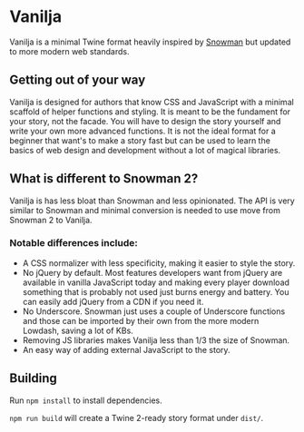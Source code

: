 # Vanilja

Vanilja is a minimal Twine format heavily inspired by [Snowman](https://github.com/videlais/snowman) but updated to more modern web standards.

## Getting out of your way

Vanilja is designed for authors that know CSS and JavaScript with a minimal scaffold of helper functions and styling. It is meant to be the fundament for your story, not the facade. You will have to design the story yourself and write your own more advanced functions. It is not the ideal format for a beginner that want's to make a story fast but can be used to learn the basics of web design and development without a lot of magical libraries. 

## What is different to Snowman 2?

Vanilja is has less bloat than Snowman and less opinionated. The API is very similar to Snowman and minimal conversion is needed to use move from Snowman 2 to Vanilja.

### Notable differences include:

- A CSS normalizer with less specificity, making it easier to style the story.
- No jQuery by default. Most features developers want from jQuery are available in vanilla JavaScript today and making every player download something that is probably not used just burns energy and battery. You can easily add jQuery from a CDN if you need it.
- No Underscore. Snowman just uses a couple of Underscore functions and those can be imported by their own from the more modern Lowdash, saving a lot of KBs.
- Removing JS libraries makes Vanilja less than 1/3 the size of Snowman.
- An easy way of adding external JavaScript to the story.


## Building

Run `npm install` to install dependencies.

`npm run build` will create a Twine 2-ready story format under `dist/`.

